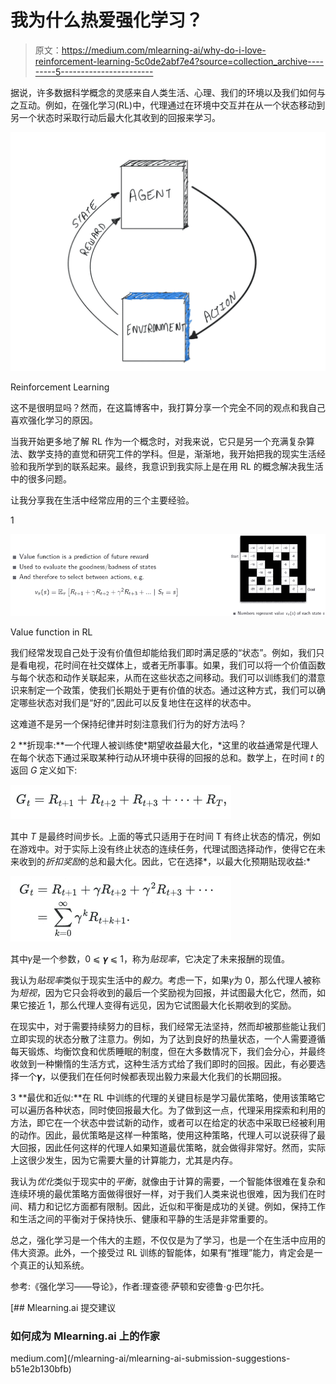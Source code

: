 # 我为什么热爱强化学习？

> 原文：<https://medium.com/mlearning-ai/why-do-i-love-reinforcement-learning-5c0de2abf7e4?source=collection_archive---------5----------------------->

据说，许多数据科学概念的灵感来自人类生活、心理、我们的环境以及我们如何与之互动。例如，在强化学习(RL)中，代理通过在环境中交互并在从一个状态移动到另一个状态时采取行动后最大化其收到的回报来学习。

![](img/a0ab1513babc2c9c58d369abd4ba6ea4.png)

Reinforcement Learning

这不是很明显吗？然而，在这篇博客中，我打算分享一个完全不同的观点和我自己喜欢强化学习的原因。

当我开始更多地了解 RL 作为一个概念时，对我来说，它只是另一个充满复杂算法、数学支持的直觉和研究工件的学科。但是，渐渐地，我开始把我的现实生活经验和我所学到的联系起来。最终，我意识到我实际上是在用 RL 的概念解决我生活中的很多问题。

让我分享我在生活中经常应用的三个主要经验。

1

![](img/e09fb9571cdb4c039e7f5e1c518f2813.png)

Value function in RL

我们经常发现自己处于没有价值但却能给我们即时满足感的“状态”。例如，我们只是看电视，花时间在社交媒体上，或者无所事事。如果，我们可以将一个价值函数与每个状态和动作关联起来，从而在这些状态之间移动。我们可以训练我们的潜意识来制定一个政策，使我们长期处于更有价值的状态。通过这种方式，我们可以确定哪些状态对我们是“好的”,因此可以反复地住在这样的状态中。

这难道不是另一个保持纪律并时刻注意我们行为的好方法吗？

2 **折现率:**一个代理人被训练使*期望收益最大化，*这里的收益通常是代理人在每个状态下通过采取某种行动从环境中获得的回报的总和。数学上，在时间 *t* 的返回 *G* 定义如下:

![](img/5e5637083d3a8da7e566b0eccf1a1ea1.png)

其中 *T* 是最终时间步长。上面的等式只适用于在时间 T 有终止状态的情况，例如在游戏中。对于实际上没有终止状态的连续任务，代理试图选择动作，使得它在未来收到的*折扣奖励*的总和最大化。因此，它在选择*，以最大化预期贴现收益:*

![](img/bb733bfbcc884c56771e57e8f10a17b2.png)

其中𝛾是一个参数，0 ⩽ 𝜸 ⩽ 1，称为*贴现率*，它决定了未来报酬的现值。

我认为*贴现率*类似于现实生活中的*毅力*。考虑一下，如果𝛾为 0，那么代理人被称为*短视*，因为它只会将收到的最后一个奖励视为回报，并试图最大化它，然而，如果它接近 1，那么代理人变得有远见，因为它试图最大化长期收到的奖励。

在现实中，对于需要持续努力的目标，我们经常无法坚持，然而却被那些能让我们立即实现的状态分散了注意力。例如，为了达到良好的热量状态，一个人需要遵循每天锻炼、均衡饮食和优质睡眠的制度，但在大多数情况下，我们会分心，并最终收敛到一种懒惰的生活方式，这种生活方式给了我们即时的回报。因此，有必要选择一个𝜸，以便我们在任何时候都表现出毅力来最大化我们的长期回报。

3 **最优和近似:**在 RL 中训练的代理的关键目标是学习最优策略，使用该策略它可以遍历各种状态，同时使回报最大化。为了做到这一点，代理采用探索和利用的方法，即它在一个状态中尝试新的动作，或者可以在给定的状态中采取已经被利用的动作。因此，最优策略是这样一种策略，使用这种策略，代理人可以说获得了最大回报，因此任何这样的代理人如果知道最优策略，就会做得非常好。然而，实际上这很少发生，因为它需要大量的计算能力，尤其是内存。

我认为*优化*类似于现实中的*平衡*，就像由于计算的需要，一个智能体很难在复杂和连续环境的最优策略方面做得很好一样，对于我们人类来说也很难，因为我们在时间、精力和记忆方面都有限制。因此，近似和平衡是成功的关键。例如，保持工作和生活之间的平衡对于保持快乐、健康和平静的生活是非常重要的。

总之，强化学习是一个伟大的主题，不仅仅是为了学习，也是一个在生活中应用的伟大资源。此外，一个接受过 RL 训练的智能体，如果有“推理”能力，肯定会是一个真正的认知系统。

参考:《强化学习——导论》，作者:理查德·萨顿和安德鲁·g·巴尔托。

[](/mlearning-ai/mlearning-ai-submission-suggestions-b51e2b130bfb) [## Mlearning.ai 提交建议

### 如何成为 Mlearning.ai 上的作家

medium.com](/mlearning-ai/mlearning-ai-submission-suggestions-b51e2b130bfb)